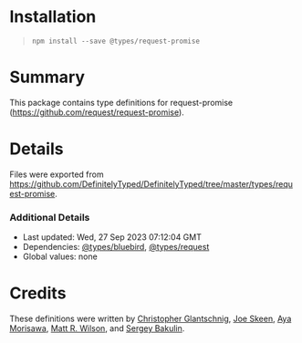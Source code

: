 # Installation
> `npm install --save @types/request-promise`

# Summary
This package contains type definitions for request-promise (https://github.com/request/request-promise).

# Details
Files were exported from https://github.com/DefinitelyTyped/DefinitelyTyped/tree/master/types/request-promise.

### Additional Details
 * Last updated: Wed, 27 Sep 2023 07:12:04 GMT
 * Dependencies: [@types/bluebird](https://npmjs.com/package/@types/bluebird), [@types/request](https://npmjs.com/package/@types/request)
 * Global values: none

# Credits
These definitions were written by [Christopher Glantschnig](https://github.com/cglantschnig), [Joe Skeen](https://github.com/joeskeen), [Aya Morisawa](https://github.com/AyaMorisawa), [Matt R. Wilson](https://github.com/mastermatt), and [Sergey Bakulin](https://github.com/vansergen).
